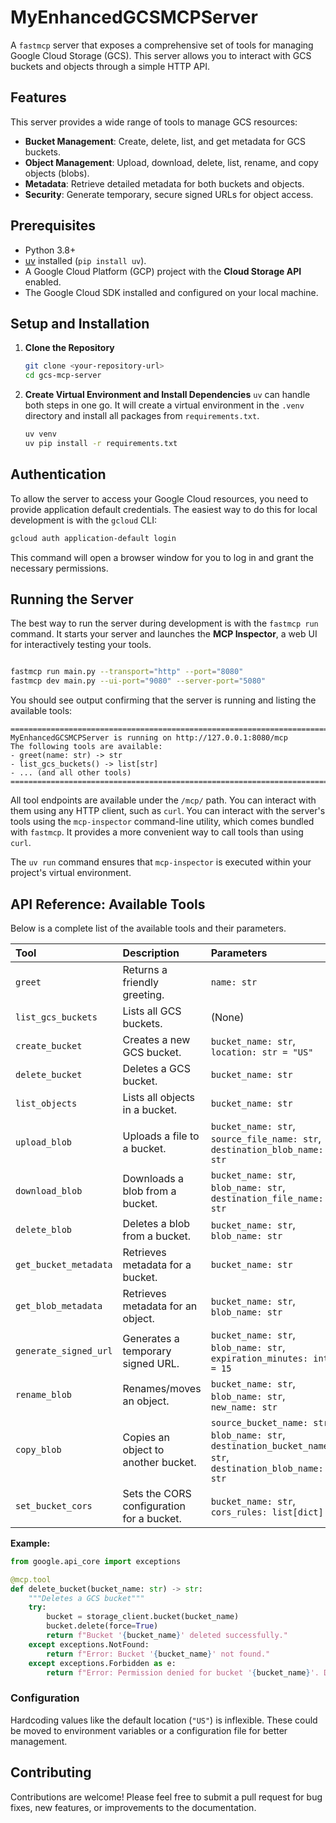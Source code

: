 # MyEnhancedGCSMCPServer

A `fastmcp` server that exposes a comprehensive set of tools for managing Google Cloud Storage (GCS). This server allows you to interact with GCS buckets and objects through a simple HTTP API.

## Features

This server provides a wide range of tools to manage GCS resources:

- **Bucket Management**: Create, delete, list, and get metadata for GCS buckets.
- **Object Management**: Upload, download, delete, list, rename, and copy objects (blobs).
- **Metadata**: Retrieve detailed metadata for both buckets and objects.
- **Security**: Generate temporary, secure signed URLs for object access.

## Prerequisites

- Python 3.8+
- [uv](https://github.com/astral-sh/uv) installed (`pip install uv`).
- A Google Cloud Platform (GCP) project with the **Cloud Storage API** enabled.
- The Google Cloud SDK installed and configured on your local machine.

## Setup and Installation

1.  **Clone the Repository**
    ```bash
    git clone <your-repository-url>
    cd gcs-mcp-server
    ```

2.  **Create Virtual Environment and Install Dependencies**
    `uv` can handle both steps in one go. It will create a virtual environment in the `.venv` directory and install all packages from `requirements.txt`.
    ```bash
    uv venv
    uv pip install -r requirements.txt
    ```

## Authentication

To allow the server to access your Google Cloud resources, you need to provide application default credentials. The easiest way to do this for local development is with the `gcloud` CLI:

```bash
gcloud auth application-default login
```

This command will open a browser window for you to log in and grant the necessary permissions.

## Running the Server

The best way to run the server during development is with the `fastmcp run` command. It starts your server and launches the **MCP Inspector**, a web UI for interactively testing your tools.

```bash

fastmcp run main.py --transport="http" --port="8080"
fastmcp dev main.py --ui-port="9080" --server-port="5080"
```

You should see output confirming that the server is running and listing the available tools:

```
================================================================================
MyEnhancedGCSMCPServer is running on http://127.0.0.1:8080/mcp
The following tools are available:
- greet(name: str) -> str
- list_gcs_buckets() -> list[str]
- ... (and all other tools)
================================================================================
```

All tool endpoints are available under the `/mcp/` path. You can interact with them using any HTTP client, such as `curl`.
You can interact with the server's tools using the `mcp-inspector` command-line utility, which comes bundled with `fastmcp`. It provides a more convenient way to call tools than using `curl`.

The `uv run` command ensures that `mcp-inspector` is executed within your project's virtual environment.


## API Reference: Available Tools

Below is a complete list of the available tools and their parameters.

| Tool | Description | Parameters |
| :--- | :--- | :--- |
| `greet` | Returns a friendly greeting. | `name: str` |
| `list_gcs_buckets` | Lists all GCS buckets. | (None) |
| `create_bucket` | Creates a new GCS bucket. | `bucket_name: str`, `location: str = "US"` |
| `delete_bucket` | Deletes a GCS bucket. | `bucket_name: str` |
| `list_objects` | Lists all objects in a bucket. | `bucket_name: str` |
| `upload_blob` | Uploads a file to a bucket. | `bucket_name: str`, `source_file_name: str`, `destination_blob_name: str` |
| `download_blob` | Downloads a blob from a bucket. | `bucket_name: str`, `blob_name: str`, `destination_file_name: str` |
| `delete_blob` | Deletes a blob from a bucket. | `bucket_name: str`, `blob_name: str` |
| `get_bucket_metadata` | Retrieves metadata for a bucket. | `bucket_name: str` |
| `get_blob_metadata` | Retrieves metadata for an object. | `bucket_name: str`, `blob_name: str` |
| `generate_signed_url` | Generates a temporary signed URL. | `bucket_name: str`, `blob_name: str`, `expiration_minutes: int = 15` |
| `rename_blob` | Renames/moves an object. | `bucket_name: str`, `blob_name: str`, `new_name: str` |
| `copy_blob` | Copies an object to another bucket. | `source_bucket_name: str`, `blob_name: str`, `destination_bucket_name: str`, `destination_blob_name: str` |
| `set_bucket_cors` | Sets the CORS configuration for a bucket. | `bucket_name: str`, `cors_rules: list[dict]` |


**Example:**

```python
from google.api_core import exceptions

@mcp.tool
def delete_bucket(bucket_name: str) -> str:
    """Deletes a GCS bucket"""
    try:
        bucket = storage_client.bucket(bucket_name)
        bucket.delete(force=True)
        return f"Bucket '{bucket_name}' deleted successfully."
    except exceptions.NotFound:
        return f"Error: Bucket '{bucket_name}' not found."
    except exceptions.Forbidden as e:
        return f"Error: Permission denied for bucket '{bucket_name}'. Details: {e}"
```



### Configuration

Hardcoding values like the default location (`"US"`) is inflexible. These could be moved to environment variables or a configuration file for better management.

## Contributing

Contributions are welcome! Please feel free to submit a pull request for bug fixes, new features, or improvements to the documentation.
